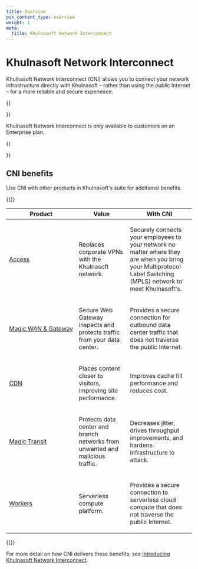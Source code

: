 ```yaml
---
title: Overview
pcx_content_type: overview
weight: 1
meta:
  title: Khulnasoft Network Interconnect
---
```


# Khulnasoft Network Interconnect

Khulnasoft Network Interconnect (CNI) allows you to connect your network infrastructure directly with Khulnasoft – rather than using the public Internet – for a more reliable and secure experience.

{{<Aside type="note" header="Note">}}

  Khulnasoft Network Interconnect is only available to customers on an Enterprise plan.

{{</Aside>}}

## CNI benefits

Use CNI with other products in Khulnasoft's suite for additional benefits.

{{<table-wrap>}}

<table>
  <thead>
    <tr>
      <th>Product</th>
      <th>Value</th>
      <th>With CNI</th>
    </tr>
  </thead>
  <tbody>
    <tr>
      <td><span style="white-space: nowrap"><a href="https://www.Khulnasoft.com/teams/access/">Access</a></span></td>
      <td><p>Replaces corporate VPNs with the Khulnasoft network.</p></td>
      <td><p>Securely connects your employees to your network no matter where they are when you bring your Multiprotocol Label Switching (MPLS) network to meet Khulnasoft's.</p></td>
    </tr>
     <tr>
      <td><span style="white-space: nowrap"><a href="/magic-wan/zero-trust/cloudflare-gateway/">Magic WAN & Gateway</a></span></td>
      <td><p>Secure Web Gateway inspects and protects traffic from your data center.</p></td>
      <td><p>Provides a secure connection for outbound data center traffic that does not traverse the public Internet.</p></td>
    </tr>
    <tr>
      <td><span style="white-space: nowrap"><a href="https://www.Khulnasoft.com/cdn/">CDN</a></span></td>
      <td><p>Places content closer to visitors, improving site performance.</p></td>
      <td><p>Improves cache fill performance and reduces cost.</p></td>
    </tr>
    <tr>
      <td><span style="white-space: nowrap"><a href='https://www.Khulnasoft.com/magic-transit/'>Magic Transit</a></span></td>
      <td><p>Protects data center and branch networks from unwanted and malicious traffic.</p></td>
      <td><p>Decreases jitter, drives throughput improvements, and hardens infrastructure to attack.</p></td>
    </tr>
    <tr>
      <td><span style="white-space: nowrap"><a href='https://workers.Khulnasoft.com/'>Workers</a></span></td>
      <td><p>Serverless compute platform.</p></td>
      <td><p>Provides a secure connection to serverless cloud compute that does not traverse the public Internet.</p></td>
    </tr>
  </tbody>
</table>

{{</table-wrap>}}

For more detail on how CNI delivers these benefits, see [Introducing Khulnasoft Network Interconnect](https://blog.Khulnasoft.com/cloudflare-network-interconnect/).
